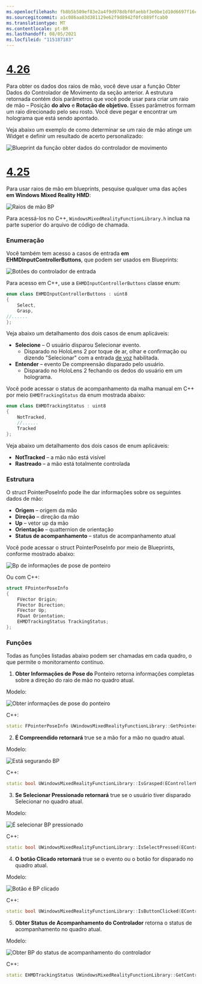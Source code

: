 ```yaml
---
ms.openlocfilehash: fb8b5b509ef83e2a4f9d978dbf0faebbf3e0be1d10d6697f16cfb9366d7a2edb
ms.sourcegitcommit: a1c086aa83d381129e62f9d8942f0fc889ffcab0
ms.translationtype: MT
ms.contentlocale: pt-BR
ms.lasthandoff: 08/05/2021
ms.locfileid: "115187183"
---
```

# <a name="426"></a>[4.26](#tab/426)

Para obter os dados dos raios de mão, você deve usar a função Obter Dados do Controlador de Movimento da seção anterior. A estrutura retornada contém dois parâmetros que você pode usar para criar um raio de mão – Posição **do alvo** e **Rotação de objetivo.** Esses parâmetros formam um raio direcionado pelo seu rosto. Você deve pegar e encontrar um holograma que está sendo apontado.

Veja abaixo um exemplo de como determinar se um raio de mão atinge um Widget e definir um resultado de acerto personalizado:

![Blueprint da função obter dados do controlador de movimento](../images/unreal-hand-tracking-img-04.png) 

# <a name="425"></a>[4.25](#tab/425)

Para usar raios de mão em blueprints, pesquise qualquer uma das ações **em Windows Mixed Reality HMD**:

![Raios de mão BP](../images/unreal/hand-rays-bp.png)

Para acessá-los no C++, `WindowsMixedRealityFunctionLibrary.h` inclua na parte superior do arquivo de código de chamada.

### <a name="enum"></a>Enumeração

Você também tem acesso a casos de entrada **em EHMDInputControllerButtons**, que podem ser usados em Blueprints:

![Botões do controlador de entrada](../images/unreal/input-controller-buttons.png)

Para acesso em C++, use a `EHMDInputControllerButtons` classe enum:
```cpp
enum class EHMDInputControllerButtons : uint8
{
    Select,
    Grasp,
//......
};
```

Veja abaixo um detalhamento dos dois casos de enum aplicáveis:

* **Selecione** – O usuário disparou Selecionar evento.
    * Disparado no HoloLens 2 por toque de ar, olhar e confirmação ou dizendo "Selecionar" com a entrada [de voz](../unreal-voice-input.md) habilitada.
* **Entender** – evento De compreensão disparado pelo usuário.
    * Disparado no HoloLens 2 fechando os dedos do usuário em um holograma.

Você pode acessar o status de acompanhamento da malha manual em C++ por meio `EHMDTrackingStatus` da enum mostrada abaixo:

```cpp
enum class EHMDTrackingStatus : uint8
{
    NotTracked,
    //......
    Tracked
};
```

Veja abaixo um detalhamento dos dois casos de enum aplicáveis:

* **NotTracked** – a mão não está visível
* **Rastreado** – a mão está totalmente controlada

### <a name="struct"></a>Estrutura

O struct PointerPoseInfo pode lhe dar informações sobre os seguintes dados de mão:

* **Origem** – origem da mão
* **Direção** – direção da mão
* **Up** – vetor up da mão
* **Orientação** – quatternion de orientação
* **Status de acompanhamento** – status de acompanhamento atual

Você pode acessar o struct PointerPoseInfo por meio de Blueprints, conforme mostrado abaixo:

![Bp de informações de pose de ponteiro](../images/unreal/pointer-pose-info-bp.png)

Ou com C++:

```cpp
struct FPointerPoseInfo
{
    FVector Origin;
    FVector Direction;
    FVector Up;
    FQuat Orientation;
    EHMDTrackingStatus TrackingStatus;
};
```

### <a name="functions"></a>Funções

Todas as funções listadas abaixo podem ser chamadas em cada quadro, o que permite o monitoramento contínuo.

1. **Obter Informações de Pose do** Ponteiro retorna informações completas sobre a direção do raio de mão no quadro atual.

Modelo:

![Obter informações de pose do ponteiro](../images/unreal/get-pointer-pose-info.png)

C++:
```cpp
static FPointerPoseInfo UWindowsMixedRealityFunctionLibrary::GetPointerPoseInfo(EControllerHand hand);
```

2. **É Compreendido retornará** true se a mão for a mão no quadro atual.

Modelo:

![Está segurando BP](../images/unreal/is-grasped-bp.png)

C++:
```cpp
static bool UWindowsMixedRealityFunctionLibrary::IsGrasped(EControllerHand hand);
```

3. **Se Selecionar Pressionado retornará** true se o usuário tiver disparado Selecionar no quadro atual.

Modelo:

![É selecionar BP pressionado](../images/unreal/is-select-pressed-bp.png)

C++:
```cpp
static bool UWindowsMixedRealityFunctionLibrary::IsSelectPressed(EControllerHand hand);
```

4. **O botão Clicado retornará** true se o evento ou o botão for disparado no quadro atual.

Modelo:

![Botão é BP clicado](../images/unreal/is-button-clicked-bp.png)

C++:
```cpp
static bool UWindowsMixedRealityFunctionLibrary::IsButtonClicked(EControllerHand hand, EHMDInputControllerButtons button);
```

5. **Obter Status de Acompanhamento do Controlador** retorna o status de acompanhamento no quadro atual.

Modelo:

![Obter BP do status de acompanhamento do controlador](../images/unreal/get-controller-tracking-status-bp.png)

C++:
```cpp
static EHMDTrackingStatus UWindowsMixedRealityFunctionLibrary::GetControllerTrackingStatus(EControllerHand hand);
```